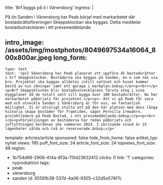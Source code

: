 title: 'Brf byggs på ö i Vänersborg'
ingress: |
  <p>På ön Sanden i Vänersborg har Peab börjat med markarbetet där bostadsrättsföreningen Skeppsklockan ska byggas. Detta meddelar bostadsutvecklaren i ett pressmeddelande.
  </p>
  
intro_image: /assets/img/mostphotos/8049697534a16064_800x800ar.jpeg
long_form:
  -
    type: text
    text: '<p>I Vänersborg har Peab planerat att uppföra 45 bostadsrätter i brf Skeppsklockan. Bostäderna ska byggas på Sanden, en ö som nås via bro. Projektet ska byggas alldeles intill vattnet och huset kommer bestå av nio våningar samt ett garage i markplan.&nbsp;</p><p><br></p><p>Brf Skeppsklockan blir bostadsutvecklarens första steg i sina byggplaner då de totalt sett vill bygga över 100 bostadsrätter. Nu har markarbetet påbörjats för projektet.</p><p>– Att vi på Peab får vara med och utveckla Sanden i Vänersborg är för oss, en fantastisk möjlighet. Vi är otroligt stolta att på den här platsen med dess långa historia skapa bostäder för framtiden, säger Pernilla Irewährn, projektledare på Peab Bostad, i ett pressmeddelande.&nbsp;</p><p><br></p><p>Försäljningen av bostäderna har redan påbörjats och inflyttningen beräknas ske sommaren 2024. I skrivande stund är 15 lägenheter sålda och två är reserverade.&nbsp;</p>'
template: articles/article
sponsored: false
hide_from_home: false
artikel_typ: nyhet
views: 195
puff_font_size: 24
article_font_size: 24
topnews_font_size: 48
region:
  - 1b754d96-2908-414a-8f3a-110d23632412
clicks: 0
link: '1'
categories: nyproduktion
tags:
  - peab
  - vänersborg
  - sanden
id: 9556fb38-537d-4a06-9305-c32d5e574f7c
